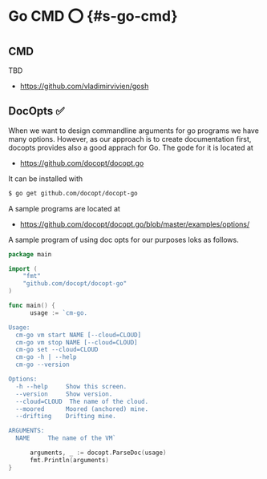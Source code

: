 # Go CMD :o: {#s-go-cmd}

## CMD

TBD

* <https://github.com/vladimirvivien/gosh>

## DocOpts :white_check_mark:

When we want to design commandline arguments for go programs we have
many options. However, as our approach is to create documentation
first, docopts provides also a good apprach for Go. The gode for it is
located at

* <https://github.com/docopt/docopt.go>

It can be installed with

```bash
$ go get github.com/docopt/docopt-go
```

A sample programs are located at 

* <https://github.com/docopt/docopt.go/blob/master/examples/options/>

A sample program of using doc opts for our purposes loks as follows.

```go
package main

import (
	"fmt"
	"github.com/docopt/docopt-go"
)

func main() {
	  usage := `cm-go.

Usage:
  cm-go vm start NAME [--cloud=CLOUD]
  cm-go vm stop NAME [--cloud=CLOUD]
  cm-go set --cloud=CLOUD
  cm-go -h | --help
  cm-go --version

Options:
  -h --help     Show this screen.
  --version     Show version.
  --cloud=CLOUD  The name of the cloud.
  --moored      Moored (anchored) mine.
  --drifting    Drifting mine.

ARGUMENTS:
  NAME     The name of the VM` 

	  arguments, _ := docopt.ParseDoc(usage)
	  fmt.Println(arguments)
}
```
